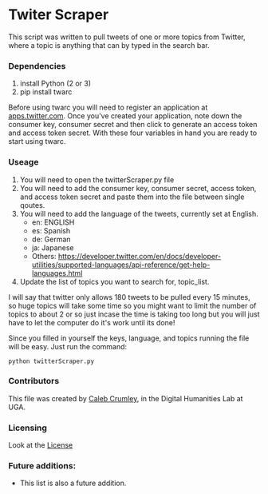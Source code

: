 # Twiter Scraper
This script was written to pull tweets of one or more topics from Twitter, where a topic is anything that can by typed in the search bar.

### Dependencies
1. install Python (2 or 3)
2. pip install twarc

Before using twarc you will need to register an application at [apps.twitter.com](apps.twitter.com). Once you've created your application, note down the consumer key, consumer secret and then click to generate an access token and access token secret. With these four variables in hand you are ready to start using twarc.

### Useage
1. You will need to open the twitterScraper.py file
2. You will need to add the consumer key, consumer secret, access token, and access token secret and paste them into the file between single qoutes. 
3. You will need to add the language of the tweets, currently set at English.  
    * en: ENGLISH
    * es: Spanish
    * de: German
    * ja: Japanese
    * Others: https://developer.twitter.com/en/docs/developer-utilities/supported-languages/api-reference/get-help-languages.html
4. Update the list of topics you want to search for, topic_list.

I will say that twitter only allows 180 tweets to be pulled every 15 minutes, so huge topics will take some time so you might want to limit the number of topics to about 2 or so just incase the time is taking too long but you will just have to let the computer do it's work until its done!

Since you filled in yourself the keys, language, and topics running the file will be easy. Just run the command:

`python twitterScraper.py`  

### Contributors 
This file was created by [Caleb Crumley](https://github.com/crumleyc), in the Digital Humanities Lab at UGA. 

### Licensing 
Look at the [License](../../LICENSE)

### Future additions:
* This list is also a future addition.
